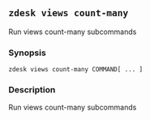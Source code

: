 ## `zdesk views count-many`

Run views count-many subcommands

### Synopsis

    zdesk views count-many COMMAND[ ... ]

### Description

Run views count-many subcommands

